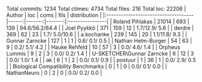 Total commits: 1234
Total ctimes: 4734
Total files: 216
Total loc: 22206
| Author                              |   loc |   coms |   fils |  distribution   |
|:------------------------------------|------:|-------:|-------:|:----------------|
| Roland Pihlakas                     | 21014 |    693 |    139 | 94.6/56.2/64.4  |
| Joel Pyykkö                         |   371 |    159 |     12 | 1.7/12.9/ 5.6   |
| derdre                              |   369 |     62 |     23 | 1.7/ 5.0/10.6   |
| a.kochanke                          |   239 |    145 |     20 | 1.1/11.8/ 9.3   |
| Gunnar Zarncke                      |   127 |      1 |      1 | 0.6/ 0.1/ 0.5   |
| Nathan Helm-Burger                  |    54 |     63 |      9 | 0.2/ 5.1/ 4.2   |
| Hauke Rehfeld                       |    10 |     57 |      3 | 0.0/ 4.6/ 1.4   |
| Orpheus Lummis                      |     9 |      2 |      3 | 0.0/ 0.2/ 1.4   |
| U-SKETCHER\Gunnar Zarncke           |     6 |     12 |      3 | 0.0/ 1.0/ 1.4   |
| ak                                  |     6 |      1 |      2 | 0.0/ 0.1/ 0.9   |
| postuur                             |     1 |     36 |      1 | 0.0/ 2.9/ 0.5   |
| Biological Compatibility Benchmarks |     0 |      1 |      0 | 0.0/ 0.1/ 0.0   |
| NathanNeuro                         |     0 |      2 |      0 | 0.0/ 0.2/ 0.0   |